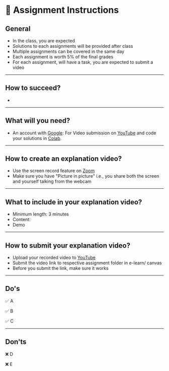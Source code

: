 <br>

# 📜 Assignment Instructions 

## General
  - In the class, you are expected 
  - Solutions to each assignments will be provided after class
  - Multiple assignments can be covered in the same day
  - Each assignment is worth 5% of the final grades 
  - For each assignment, will have a task, you are expected to submit a video
  
---
## How to succeed?
- 
 
---
## What will you need?
  - An account with [Google](https://accounts.google.com/signup/v2/webcreateaccount?flowName=GlifWebSignIn&flowEntry=SignUp): For Video submission on [YouTube](https://youtu.be/dQw4w9WgXcQ?t=0) and code your solutions in [Colab](https://colab.research.google.com/).


---
## How to create an explanation video?
  - Use the screen record feature on [Zoom](https://zoom.us/)
  - Make sure you have "Picture in picture" i.e., you share both the screen and yourself talking from the webcam
  
---
## What to include in your explanation video?
  - Minimum length: 3 minutes
  - Content: 
  - Demo
  
---
## How to submit your explanation video?

  - Upload your recorded video to [YouTube](https://youtu.be/dQw4w9WgXcQ?t=0)
  - Submit the video link to respective assignment folder in e-learn/ canvas
  - Before you submit the link, make sure it works
  
---
## Do's

✅ A

✅ B

✅ C

---
## Don'ts

❌ D

❌ E
